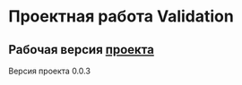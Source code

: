 # Проектная работа Validation

## Рабочая версия [проекта](https://villigo.github.com/)

Версия проекта 0.0.3
